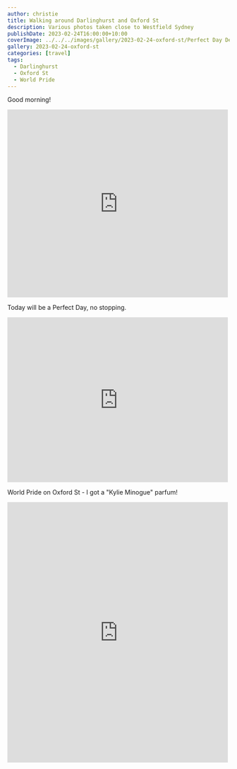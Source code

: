 ```yaml
---
author: christie
title: Walking around Darlinghurst and Oxford St
description: Various photos taken close to Westfield Sydney
publishDate: 2023-02-24T16:00:00+10:00
coverImage: ../../../images/gallery/2023-02-24-oxford-st/Perfect Day Deli.jpeg
gallery: 2023-02-24-oxford-st
categories: [travel]
tags:
  - Darlinghurst
  - Oxford St
  - World Pride
---
```


Good morning!

<iframe src="https://www.facebook.com/plugins/post.php?href=https%3A%2F%2Fwww.facebook.com%2Fchris1.tham%2Fposts%2Fpfbid0uU9ZF65JLg3fdhDXG6x123HW3wRxbqq4q1Hu7imoSWmpwMMnShZevGPM11SxrgLSl&show_text=true&width=500" width="500" height="425" style="border:none;overflow:hidden" scrolling="no" frameborder="0" allowfullscreen="true" allow="autoplay; clipboard-write; encrypted-media; picture-in-picture; web-share"></iframe>

Today will be a Perfect Day, no stopping.

<iframe src="https://www.facebook.com/plugins/post.php?href=https%3A%2F%2Fwww.facebook.com%2Fchris1.tham%2Fposts%2Fpfbid0BSFYLAmQBm2LUk8bqi2X6kEBvZaBfncmi5AU2AKkt9w4AcdmvpKpHRoYHa6SBfbvl&show_text=true&width=500" width="500" height="373" style="border:none;overflow:hidden" scrolling="no" frameborder="0" allowfullscreen="true" allow="autoplay; clipboard-write; encrypted-media; picture-in-picture; web-share"></iframe>

World Pride on Oxford St - I got a "Kylie Minogue" parfum!

<iframe src="https://www.facebook.com/plugins/post.php?href=https%3A%2F%2Fwww.facebook.com%2Fchris1.tham%2Fposts%2Fpfbid02PheNT8DA9zbaxWLpw1rPtmc1kRPM8zAgBPn4sWbqaQG6vicrntKykqs4tnbzPuj6l&show_text=true&width=500" width="500" height="589" style="border:none;overflow:hidden" scrolling="no" frameborder="0" allowfullscreen="true" allow="autoplay; clipboard-write; encrypted-media; picture-in-picture; web-share"></iframe>
